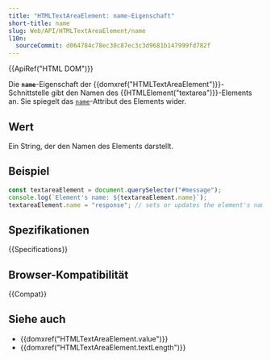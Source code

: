 ```yaml
---
title: "HTMLTextAreaElement: name-Eigenschaft"
short-title: name
slug: Web/API/HTMLTextAreaElement/name
l10n:
  sourceCommit: d064784c78ec30c87ec3c3d9681b147999fd782f
---
```


{{ApiRef("HTML DOM")}}

Die **`name`**-Eigenschaft der {{domxref("HTMLTextAreaElement")}}-Schnittstelle gibt den Namen des {{HTMLElement("textarea")}}-Elements an. Sie spiegelt das [`name`](/de/docs/Web/HTML/Element/textarea#name)-Attribut des Elements wider.

## Wert

Ein String, der den Namen des Elements darstellt.

## Beispiel

```js
const textareaElement = document.querySelector("#message");
console.log(`Element's name: ${textareaElement.name}`);
textareaElement.name = "response"; // sets or updates the element's name
```

## Spezifikationen

{{Specifications}}

## Browser-Kompatibilität

{{Compat}}

## Siehe auch

- {{domxref("HTMLTextAreaElement.value")}}
- {{domxref("HTMLTextAreaElement.textLength")}}
